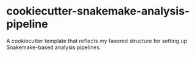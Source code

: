 # cookiecutter-snakemake-analysis-pipeline
A cookiecutter template that reflects my favored structure for setting up Snakemake-based analysis pipelines.
